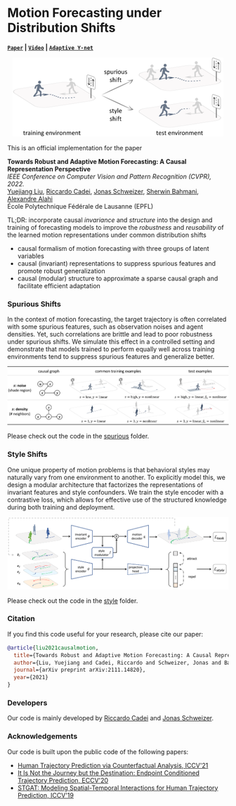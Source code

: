 # Motion Forecasting under Distribution Shifts

**[`Paper`](https://arxiv.org/abs/2111.14820) | [`Video`](https://drive.google.com/file/d/1Uo0Y0eHq4vI7wOxya4mJlxbAe3U4kMx6/view) | [`Adaptive Y-net`](https://github.com/sherwinbahmani/ynet_adaptive)**

<p align="center">
  <img src="docs/shift.png" width="480">
</p>

This is an official implementation for the paper

**Towards Robust and Adaptive Motion Forecasting: A Causal Representation Perspective**
<br>
*IEEE Conference on Computer Vision and Pattern Recognition (CVPR), 2022.*
<br>
<a href="https://sites.google.com/view/yuejiangliu">Yuejiang Liu</a>,
<a href="https://www.riccardocadei.com">Riccardo Cadei</a>,
<a href="https://people.epfl.ch/jonas.schweizer/?lang=en">Jonas Schweizer</a>,
<a href="https://www.linkedin.com/in/sherwin-bahmani-a2b5691a9">Sherwin Bahmani</a>,
<a href="https://people.epfl.ch/alexandre.alahi/?lang=en/">Alexandre Alahi</a>
<br>
École Polytechnique Fédérale de Lausanne (EPFL)

TL;DR: incorporate causal *invariance* and *structure* into the design and training of forecasting models to improve the *robustness* and *reusability* of the learned motion representations under common distribution shifts
* causal formalism of motion forecasting with three groups of latent variables
* causal (invariant) representations to suppress spurious features and promote robust generalization
* causal (modular) structure to approximate a sparse causal graph and facilitate efficient adaptation

### Spurious Shifts

In the context of motion forecasting, the target trajectory is often correlated with some spurious features, such as observation noises and agent densities. Yet, such correlations are brittle and lead to poor robustness under spurious shifts. We simulate this effect in a controlled setting and demonstrate that models trained to perform equally well across training environments tend to suppress spurious features and generalize better.

<p align="center">
  <img src="docs/spurious.png" width="800">
</p>

Please check out the code in the [spurious](spurious) folder.

### Style Shifts

One unique property of motion problems is that behavioral styles may naturally vary from one environment to another. To explicitly model this, we design a modular architecture that factorizes the representations of invariant features and style confounders. We train the style encoder with a contrastive loss, which allows for effective use of the structured knowledge during both training and deployment.

<p align="center">
  <img src="docs/overview.png" width="800">
</p>

Please check out the code in the [style](style) folder.

### Citation

If you find this code useful for your research, please cite our paper:

```bibtex
@article{liu2021causalmotion,
  title={Towards Robust and Adaptive Motion Forecasting: A Causal Representation Perspective},
  author={Liu, Yuejiang and Cadei, Riccardo and Schweizer, Jonas and Bahmani, Sherwin and Alahi, Alexandre},
  journal={arXiv preprint arXiv:2111.14820},
  year={2021}
}
```

### Developers

Our code is mainly developed by [Riccardo Cadei](https://www.riccardocadei.com) and [Jonas Schweizer](https://people.epfl.ch/jonas.schweizer/?lang=en).

### Acknowledgements

Our code is built upon the public code of the following papers:
* [Human Trajectory Prediction via Counterfactual Analysis, ICCV'21](https://github.com/CHENGY12/CausalHTP)
* [It Is Not the Journey but the Destination: Endpoint Conditioned Trajectory Prediction, ECCV'20](https://github.com/HarshayuGirase/Human-Path-Prediction)
* [STGAT: Modeling Spatial-Temporal Interactions for Human Trajectory Prediction, ICCV'19](https://github.com/huang-xx/STGAT)
